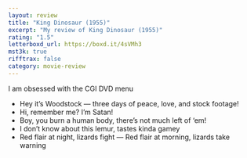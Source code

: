 ```yaml
---
layout: review
title: "King Dinosaur (1955)"
excerpt: "My review of King Dinosaur (1955)"
rating: "1.5"
letterboxd_url: https://boxd.it/4sVMh3
mst3k: true
rifftrax: false
category: movie-review
---
```


I am obsessed with the CGI DVD menu

- Hey it’s Woodstock — three days of peace, love, and stock footage!
- Hi, remember me? I’m Satan!
- Boy, you burn a human body, there’s not much left of ‘em!
- I don’t know about this lemur, tastes kinda gamey
- Red flair at night, lizards fight — Red flair at morning, lizards take warning
